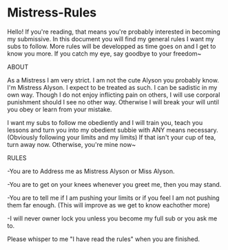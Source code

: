 # Mistress-Rules

Hello! If you're reading, that means you're probably interested in becoming my submissive. In this document you will find my general rules I want my subs to follow. More rules will be developped as time goes on and I get to know you more. If you catch my eye, say goodbye to your freedom~

ABOUT

As a Mistress I am very strict. I am not the cute Alyson you probably know. I'm Mistress Alyson. I expect to be treated as such. I can be sadistic in my own way. Though I do not enjoy inflicting pain on others, I will use corporal punishment should I see no other way. Otherwise I will break your will until you obey or learn from your mistake.

I want my subs to follow me obediently and I will train you, teach you lessons and turn you into my obedient subbie with ANY means necessary. (Obviously following your limits and my limits) If that isn't your cup of tea, turn away now. Otherwise, you're mine now~

RULES

-You are to Address me as Mistress Alyson or Miss Alyson.

-You are to get on your knees whenever you greet me, then you may stand.

-You are to tell me if I am pushing your limits or if you feel I am not pushing them far enough. (This will improve as we get to know eachother more)

-I will never owner lock you unless you become my full sub or you ask me to.

Please whisper to me "I have read the rules" when you are finished.
